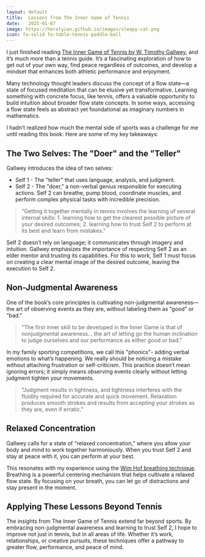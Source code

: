 ```yaml
---
layout: default
title:  Lessons from The Inner Game of Tennis
date:   2025-01-07
image: https://heratyian.github.io/images/sleepy-cat.png
icon: fa-solid fa-table-tennis-paddle-ball
---
```


I just finished reading [The Inner Game of Tennis by W. Timothy Gallwey](https://www.amazon.com/Inner-Game-Tennis-Classic-Performance/dp/0679778314), and it’s much more than a tennis guide. It’s a fascinating exploration of how to get out of your own way, find peace regardless of outcomes, and develop a mindset that enhances both athletic performance and enjoyment.

Many technology thought leaders discuss the concept of a flow state—a state of focused meditation that can be elusive yet transformative. Learning something with concrete focus, like tennis, offers a valuable opportunity to build intuition about broader flow state concepts. In some ways, accessing a flow state feels as abstract yet foundational as imaginary numbers in mathematics.

I hadn’t realized how much the mental side of sports was a challenge for me until reading this book. Here are some of my key takeaways:

## The Two Selves: The "Doer" and the "Teller"

Gallwey introduces the idea of two selves:

- Self 1 - The "teller" that uses language, analysis, and judgment.
- Self 2 - The "doer," a non-verbal genius responsible for executing actions. Self 2 can breathe, pump blood, coordinate muscles, and perform complex physical tasks with incredible precision.

> "Getting it together mentally in tennis involves the learning of several internal skills: 1. learning how to get the clearest possible picture of your desired outcomes; 2. learning how to trust Self 2 to perform at its best and learn from mistakes."

Self 2 doesn’t rely on language; it communicates through imagery and intuition. Gallwey emphasizes the importance of respecting Self 2 as an elder mentor and trusting its capabilities. For this to work, Self 1 must focus on creating a clear mental image of the desired outcome, leaving the execution to Self 2.

## Non-Judgmental Awareness
One of the book’s core principles is cultivating non-judgmental awareness—the art of observing events as they are, without labeling them as “good” or “bad.”

> "The first inner skill to be developed in the Inner Game is that of nonjudgmental awareness... the art of letting go the human inclination to judge ourselves and our performance as either good or bad."

In my family sporting competitions, we call this "phonics"- adding verbal emotions to what’s happening. We really should be noticing a mistake without attaching frustration or self-criticism. This practice doesn’t mean ignoring errors; it simply means observing events clearly without letting judgment tighten your movements.

> "Judgment results in tightness, and tightness interferes with the fluidity required for accurate and quick movement. Relaxation produces smooth strokes and results from accepting your strokes as they are, even if erratic."

## Relaxed Concentration
Gallwey calls for a state of “relaxed concentration,” where you allow your body and mind to work together harmoniously. When you trust Self 2 and stay at peace with it, you can perform at your best.

This resonates with my experience using the [Wim Hof breathing technique](https://www.wimhofmethod.com/breathing-exercises). Breathing is a powerful centering mechanism that helps cultivate a relaxed flow state. By focusing on your breath, you can let go of distractions and stay present in the moment.

## Applying These Lessons Beyond Tennis
The insights from The Inner Game of Tennis extend far beyond sports. By embracing non-judgmental awareness and learning to trust Self 2, I hope to improve not just in tennis, but in all areas of life. Whether it’s work, relationships, or creative pursuits, these techniques offer a pathway to greater flow, performance, and peace of mind.
